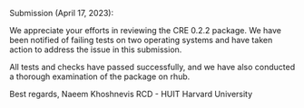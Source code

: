 Submission (April 17, 2023):

We appreciate your efforts in reviewing the CRE 0.2.2 package. We have been notified of failing tests on two operating systems and have taken action to address the issue in this submission.

All tests and checks have passed successfully, and we have also conducted a thorough examination of the package on rhub.

Best regards,
Naeem Khoshnevis
RCD - HUIT
Harvard University
